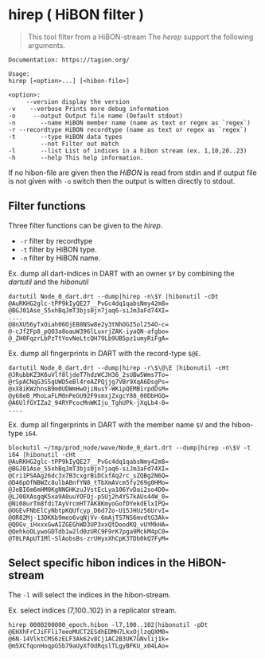 # hirep ( HiBON filter )


> This tool filter from a HiBON-stream 
 The *herep* support the following arguments.
 ```
Documentation: https://tagion.org/

Usage:
hirep [<option>...] [<hibon-file>]

<option>:
      --version display the version
-v    --verbose Prints more debug information
-o     --output Output file name (Default stdout)
-n       --name HiBON member name (name as text or regex as `regex`)
-r --recordtype HiBON recordtype (name as text or regex as `regex`)
-t       --type HiBON data types
          --not Filter out match
-l       --list List of indices in a hibon stream (ex. 1,10,20..23)
-h       --help This help information.
```

If no hibon-file are given then the *HiBON* is read from stdin and if output file is not given with `-o` switch then the output is witten directly to stdout.

## Filter functions

Three filter functions can be given to the *hirep*.

- `-r` filter by recordtype
- `-t` filter by HiBON type.
- `-n` filter by HiBON name.

Ex. dump all dart-indices in DART with an owner `$Y` by combining the *dartutil* and the *hibonutil*

```
dartutil Node_0_dart.drt --dump|hirep -n\$Y |hibonutil -cDt
@AuRKHG2glc-tPP9kIyQE27__PvGc4dq1qabsNmy42m8=
@BGJ01Ase_55xhBqJmT3bjs0jn7jaq6-siJm3aFd74XI=
....
@8nXU56yTxOiah06OjEB8NSw8e2y3tNhOGI5ol254O-c=
@-cJfZFp8_pQO3a8oauW396lLuxrjZAK-iyaQN-afgbo=
@_ZH0FqzrLbPzTtYovNeLtcQH79Lb9UB5pz1umyRiFgA=
```

Ex. dump all fingerprints in DART with the record-type `$@E`.
```
dartutil Node_0_dart.drt --dump|hirep -r\$\@\E |hibonutil -cHt
@JRubbKZ3K6uVlf8ljdeT7hdzWCJH36_2sUBw5Wms7To=
@rSpACNqG3S5gUWD5eBl4reAZPQjjg7VBr9XqA6DsgPs=
@xX8iKWzhnsB9m0UDWmHwOjiNusY-WKipQEMB1rpdDsM=
@y68eB_MhoLaFLM0nPeGU92F9smxjZxgcY88_00DbHGQ=
@A6UlfGYIZa2_94RYPcocMnWKIju_TghUPk-jXqLb4-0=
....
```

Ex. dump all fingerprints in DART with the member name `$V` and the hibon-type `i64`.
```
blockutil ~/tmp/prod_node/wave/Node_0_dart.drt --dump|hirep -n\$V -t i64 |hibonutil -cHt
@AuRKHG2glc-tPP9kIyQE27__PvGc4dq1qabsNmy42m8=
@BGJ01Ase_55xhBqJmT3bjs0jn7jaq6-siJm3aFd74XI=
@Cri1PSAAg26dc3x7B3cxgrBiDCxfAq2rc_sZQBg2N6Q=
@D46pOfNBWZc8ulbABnfYN8_tTbXmAVcm5fy269g0HMo=
@JeBI6m6mHM0KgNNGHKzuJVstEcLya106YvDai2so4D0=
@LJ00XAsgqK5xa9A0uuYOFOj-p5Uj2h4YS7kAUs44W_0=
@Ni08urTm8fdiTAyVrcmHT7AK8KmyoGofDYekdElxIPQ=
@OGEvFNbElCyNbtpKQUfcyp_D6d72o-U15JHUz56UrvI=
@OR82Mj-13DKKb9meo6vqNjVv-6mAjTS7NS6mvdtG3Ak=
@QOGv_iHxxxGwAIZGEGhWD3UP3xxQtDoodKQ_vUYMkHA=
@QehkoOLywoGDTdb1w2ld0zURC9F9rK7pga9MckM4pC0=
@T0LPApUT1Ml-SlAobsBs-zrUHyxXhCpK3TDb0kQ7FyM=
```

## Select specific hibon indices in the HiBON-stream

The `-l` will select the indices in the hibon-stream.

Ex. select indices (7,100..102) in a replicator stream.
```
hirep 0000200000_epoch.hibon -l7,100..102|hibonutil -pDt
@EHXhFrCJiFFli7eeoMUCT2ESdhEDMH7LkxOjlzqQXM0=
@6N-14VlktCMS6zELF3Ak62v8Cj1AC2B3UK7GNvlij1k=
@m5XCfqonHoqpGSb79aUyXfOdRqslTLgyBFKU_x04LAo=
```
